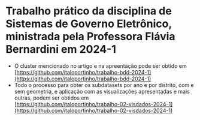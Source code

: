 # Trabalho prático da disciplina de Sistemas de Governo Eletrônico, ministrada pela Professora Flávia Bernardini em 2024-1

- O cluster mencionado no artigo e na apreentação pode ser obtido em [https://github.com/italoportinho/trabalho-bdd-2024-1](https://github.com/italoportinho/trabalho-bdd-2024-1)
- Todo o processo para obter os subdatasets por ano e por distrito, com e sem geometria, e aplicação com as visualizações apresentadas e mais outras, podem ser obtidos em [https://github.com/italoportinho/trabalho-02-visdados-2024-1](https://github.com/italoportinho/trabalho-02-visdados-2024-1)